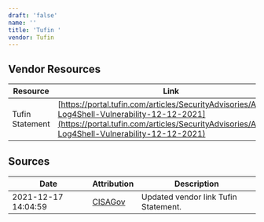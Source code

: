 ```yaml
---
draft: 'false'
name: ''
title: 'Tufin '
vendor: Tufin
---
```


## Vendor Resources
| Resource | Link |
| --- | --- |
| Tufin Statement | [https://portal.tufin.com/articles/SecurityAdvisories/Apache-Log4Shell-Vulnerability-12-12-2021](https://portal.tufin.com/articles/SecurityAdvisories/Apache-Log4Shell-Vulnerability-12-12-2021) |



## Sources
| Date | Attribution | Description |
| --- | --- | --- |
| 2021-12-17 14:04:59 | [CISAGov](https://raw.githubusercontent.com/cisagov/log4j-affected-db/develop/README.md) | Updated vendor link Tufin Statement.  |
